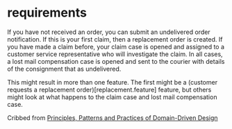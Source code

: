 # requirements

If you have not received an order, you can submit an undelivered order notification.
If this is your first claim, then a replacement order is created. If you have made a
claim before, your claim case is opened and assigned to a customer service representative
who will investigate the claim. In all cases, a lost mail compensation case is opened
and sent to the courier with details of the consignment that as undelivered.

This might result in more than one feature. The first might be a (customer requests a replacement order)[replacement.feature] feature,
but others might look at what happens to the claim case and lost mail compensation case.

Cribbed from [Principles, Patterns and Practices of Domain-Driven Design](https://leanpub.com/Practicing-DDD)